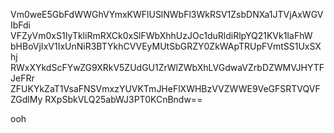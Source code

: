 Vm0weE5GbFdWWGhVYmxKWFlUSlNWbFl3WkRSV1ZsbDNXa1JTVjAxWGVIbFdi
VFZyVm0xS1IyTkliRmRXCk0xSlFWbXhhUzJOc1duRldiRlpYQ21KVk1IaFhW
bHBoVjIxV1IxUnNiR3BTYkhCVVEyMUtSbGRZY0ZkWApTRUpFVmtSS1UxSXhj
RWxXYkdScFYwZG9XRkV5ZUdGU1ZrWlZWbXhLVGdwaVZrbDZWMVJHYTFJeFRr
ZFUKYkZaT1VsaFNSVmxzYUVKTmJHeFlXWHBzVVZWWE9VeGFSRTVQVFZGdlMy
RXpSbkVLQ25abWJ3PT0KCnBndw==

ooh